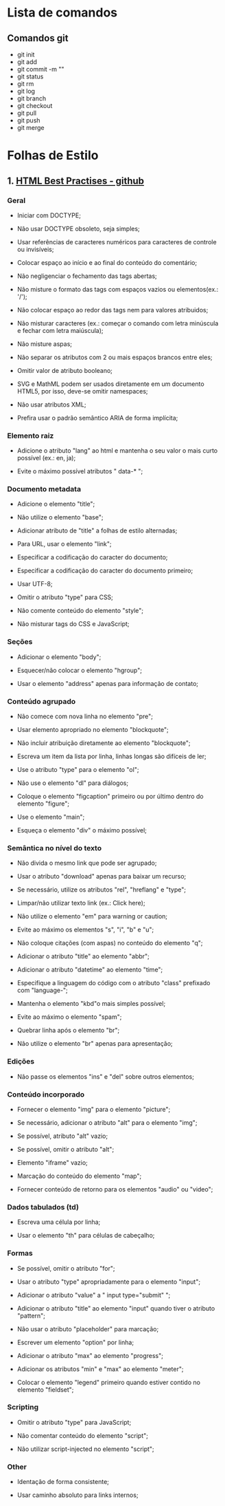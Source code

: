 # Lista de comandos

## Comandos git

* git init
* git add
* git commit -m ""
* git status
* git rm
* git log
* git branch
* git checkout
* git pull
* git push
* git merge

# Folhas de Estilo

## 1. [HTML Best Practises - github](https://github.com/hail2u/html-best-practices)

### Geral

* Iniciar com DOCTYPE;

* Não usar DOCTYPE obsoleto, seja simples;

* Usar referências de caracteres numéricos para caracteres de controle ou invisíveis;

* Colocar espaço ao início e ao final do conteúdo do comentário;

* Não negligenciar o fechamento das tags abertas;

* Não misture o formato das tags com espaços vazios ou elementos(ex.: '/');

* Não colocar espaço ao redor das tags nem para valores atribuidos;

* Não misturar caracteres (ex.: começar o comando com letra minúscula e fechar com letra maiúscula);

* Não misture aspas;

* Não separar os atributos com 2 ou mais espaços brancos entre eles;

* Omitir valor de atributo booleano;

* SVG e MathML podem ser usados diretamente em um documento HTML5, por isso, deve-se omitir namespaces;

* Não usar atributos XML;

* Prefira usar o padrão semântico ARIA de forma implícita;

### Elemento raiz

* Adicione o atributo "lang" ao html e mantenha o seu valor o mais curto possível (ex.: en, ja);

* Evite o máximo possível atributos " data-* ";

### Documento metadata

* Adicione o elemento "title";

* Não utilize o elemento "base";

* Adicionar atributo de "title" a folhas de estilo alternadas;

* Para URL, usar o elemento "link";

* Especificar a codificação do caracter do documento;

* Especificar a codificação do caracter do documento primeiro;

* Usar UTF-8;

* Omitir o atributo "type" para CSS;

* Não comente conteúdo do elemento "style";

* Não misturar tags do CSS e JavaScript;

### Seções

* Adicionar o elemento "body";

* Esquecer/não colocar o elemento "hgroup";

* Usar o elemento "address" apenas para informação de contato;

### Conteúdo agrupado

* Não comece com nova linha no elemento "pre";

* Usar elemento apropriado no elemento "blockquote";

* Não incluir atribuição diretamente ao elemento "blockquote";

* Escreva um item da lista por linha, linhas longas são difíceis de ler;

* Use o atributo "type" para o elemento "ol";

* Não use o elemento "dl" para diálogos;

* Coloque o elemento "figcaption" primeiro ou por último dentro do elemento "figure";

* Use o elemento "main";

* Esqueça o elemento "div" o máximo possível;

### Semântica no nível do texto

* Não divida o mesmo link que pode ser agrupado;

* Usar o atributo "download" apenas para baixar um recurso;

* Se necessário, utilize os atributos "rel", "hreflang" e "type";

* Limpar/não utilizar texto link (ex.: Click here);

* Não utilize o elemento "em" para warning or caution;

* Evite ao máximo os elementos "s", "i", "b" e "u";

* Não coloque citações (com aspas) no conteúdo do elemento "q";

* Adicionar o atributo "title" ao elemento "abbr";

* Adicionar o atributo "datetime" ao elemento "time";

* Especifique a linguagem do código com o atributo "class" prefixado com "language-";

* Mantenha o elemento "kbd"o mais simples possível;

* Evite ao máximo o elemento "spam";

* Quebrar linha após o elemento "br";

* Não utilize o elemento "br" apenas para apresentação;

### Edições

* Não passe os elementos "ins" e "del" sobre outros elementos;

### Conteúdo incorporado

* Fornecer o elemento "img" para o elemento "picture";

* Se necessário, adicionar o atributo "alt" para o elemento "img";

* Se possível, atributo "alt" vazio;

* Se possível, omitir o atributo "alt";

* Elemento "iframe" vazio;

* Marcação do conteúdo do elemento "map";

* Fornecer conteúdo de retorno para os elementos "audio" ou "video";

### Dados tabulados (td)

* Escreva uma célula por linha;

* Usar o elemento "th" para células de cabeçalho;

### Formas

* Se possível, omitir o atributo "for";

* Usar o atributo "type" apropriadamente para o elemento "input";

* Adicionar o atributo "value" a " input type="submit" ";

* Adicionar o atributo "title" ao elemento "input" quando tiver o atributo "pattern";

* Não usar o atributo "placeholder" para marcação;

* Escrever um elemento "option" por linha;

* Adicionar o atributo "max" ao elemento "progress";

* Adicionar os atributos "min" e "max" ao elemento "meter";

* Colocar o elemento "legend" primeiro quando estiver contido no elemento "fieldset";

### Scripting

* Omitir o atributo "type" para JavaScript;

* Não comentar conteúdo do elemento "script";

* Não utilizar script-injected no elemento "script";

### Other

* Identação de forma consistente;

* Usar caminho absoluto para links internos;
